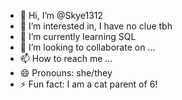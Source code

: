 - 👋 Hi, I’m @Skye1312
- 👀 I’m interested in, I have no clue tbh
- 🌱 I’m currently learning SQL
- 💞️ I’m looking to collaborate on ...
- 📫 How to reach me ...
- 😄 Pronouns: she/they
- ⚡ Fun fact: I am a cat parent of 6!

<!---
Skye1312/Skye1312 is a ✨ special ✨ repository because its `README.md` (this file) appears on your GitHub profile.
You can click the Preview link to take a look at your changes.
--->
